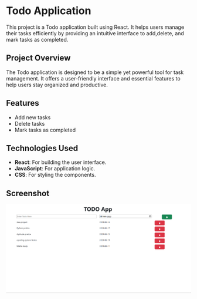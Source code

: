 # Todo Application

This project is a Todo application built using React. It helps users manage their tasks efficiently by providing an intuitive interface to add,delete, and mark tasks as completed.

## Project Overview

The Todo application is designed to be a simple yet powerful tool for task management. It offers a user-friendly interface and essential features to help users stay organized and productive.

## Features

- Add new tasks
- Delete tasks
- Mark tasks as completed

## Technologies Used

- **React**: For building the user interface.
- **JavaScript**: For application logic.
- **CSS**: For styling the components.

## Screenshot

![Todo Application Screenshot](./public/output.png)
